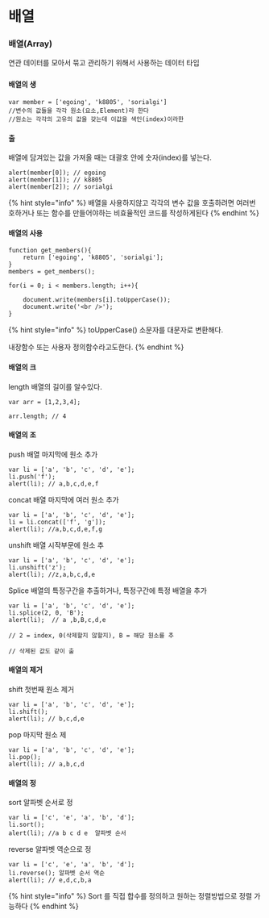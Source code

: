 # 배열

### 배열\(Array\)

연관 데이터를 모아서 묶고 관리하기 위해서 사용하는 데이터 타입

### 

#### 배열의 생

```text
var member = ['egoing', 'k8805', 'sorialgi'] 
//변수의 값들을 각각 원소(요소,Element)라 한다
//원소는 각각의 고유의 값을 갖는데 이값을 색인(index)이라한
```

#### 출

배열에 담겨있는 값을 가져올 때는 대괄호 안에 숫자\(index\)를 넣는다.

```text
alert(member[0]); // egoing
alert(member[1]); // k8805
alert(member[2]); // sorialgi
```

{% hint style="info" %}
배열을 사용하지않고 각각의 변수 값을 호출하려면 여러번  호하거나 또는 함수를 만들어야하는 비효율적인 코드를 작성하게된다
{% endhint %}

#### 배열의 사용

```text
function get_members(){
    return ['egoing', 'k8805', 'sorialgi'];
}
members = get_members();

for(i = 0; i < members.length; i++){
 
    document.write(members[i].toUpperCase());   
    document.write('<br />');
}

```

{% hint style="info" %}
toUpperCase\(\) 소문자를 대문자로 변환해다.

 내장함수 또는 사용자 정의함수라고도한다.
{% endhint %}

#### 배열의 크

length 배열의 길이를 알수있다.

```text
var arr = [1,2,3,4];

arr.length; // 4 
```

#### 배열의 조

push 배열 마지막에 원소 추가

```text
var li = ['a', 'b', 'c', 'd', 'e'];
li.push('f');
alert(li); // a,b,c,d,e,f
```

concat 배열 마지막에 여러 원소 추가

```text
var li = ['a', 'b', 'c', 'd', 'e'];
li = li.concat(['f', 'g']);
alert(li); //a,b,c,d,e,f,g
```

unshift 배열 시작부문에 원소 추

```text
var li = ['a', 'b', 'c', 'd', 'e'];
li.unshift('z');
alert(li); //z,a,b,c,d,e
```

Splice 배열의 특정구간을 추출하거나, 특정구간에 특정 배열을 추가

```text
var li = ['a', 'b', 'c', 'd', 'e'];
li.splice(2, 0, 'B'); 
alert(li);  // a ,b,B,c,d,e

// 2 = index, 0(삭제할지 않할지), B = 해당 원소를 추

// 삭제된 값도 같이 출
```

#### 배열의 제거

shift 첫번째 원소 제거

```text
var li = ['a', 'b', 'c', 'd', 'e'];
li.shift();
alert(li); // b,c,d,e
```

pop 마지막 원소 제

```text
var li = ['a', 'b', 'c', 'd', 'e'];
li.pop();
alert(li); // a,b,c,d
```

#### 배열의 정

sort 알파벳 순서로 정

```text
var li = ['c', 'e', 'a', 'b', 'd'];
li.sort();
alert(li); //a b c d e  알파벳 순서
```

reverse 알파벳 역순으로 정

```text
var li = ['c', 'e', 'a', 'b', 'd'];
li.reverse(); 알파벳 순서 역순
alert(li); // e,d,c,b,a
```

{% hint style="info" %}
Sort 를 직접 합수를 정의하고 원하는 정렬방법으로 정렬 가능하다
{% endhint %}

